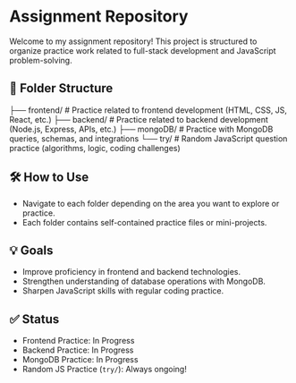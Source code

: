 # Assignment Repository

Welcome to my assignment repository! This project is structured to organize practice work related to full-stack development and JavaScript problem-solving.

## 📁 Folder Structure

├── frontend/ # Practice related to frontend development (HTML, CSS, JS, React, etc.) 
├── backend/ # Practice related to backend development (Node.js, Express, APIs, etc.) 
├── mongoDB/ # Practice with MongoDB queries, schemas, and integrations 
└── try/ # Random JavaScript question practice (algorithms, logic, coding challenges)


## 🛠️ How to Use

- Navigate to each folder depending on the area you want to explore or practice.
- Each folder contains self-contained practice files or mini-projects.

## 💡 Goals

- Improve proficiency in frontend and backend technologies.
- Strengthen understanding of database operations with MongoDB.
- Sharpen JavaScript skills with regular coding practice.

## ✅ Status

- Frontend Practice: In Progress
- Backend Practice: In Progress
- MongoDB Practice: In Progress
- Random JS Practice (`try/`): Always ongoing!

